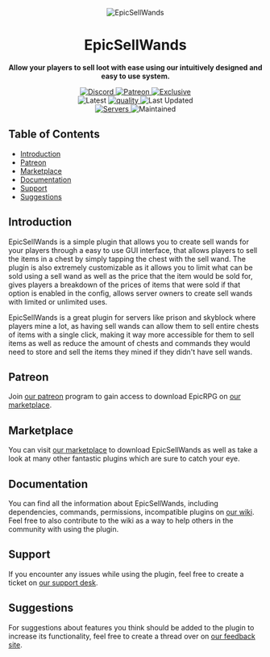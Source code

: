<p align="center">
<img alt="EpicSellWands"
    src="https://proxy.songoda.com/200/https://cdn2.songoda.com/products/epicsellwands/HnC6KqAX36nxP4DfCzhFFssuYNLerGWJzzrLPDwO.png">
</p>

<h1 align="center">EpicSellWands</h1>

<p align="center">
 <b>
      Allow your players to sell loot with ease using our intuitively designed and easy to use system.
  </b>
</p>

<p align="center">
    <a href="https://discord.gg/songoda">
        <img alt="Discord" src="https://img.shields.io/discord/293212540723396608?color=7289DA&label=Discord&logo=discord&logoColor=7289DA">
    </a>
    <a href="https://www.patreon.com/join/songoda">
        <img alt="Patreon" src="https://img.shields.io/badge/-Support_on_Patreon-F96854.svg?logo=patreon&style=flat&logoColor=white">
    </a>
    <a href="https://www.patreon.com/join/songoda">
        <img alt="Exclusive" src="https://img.shields.io/badge/-Patreon_Exclusive-052d49.svg?logo=addthis&style=flat&logoColor=F96854">
    </a>
    <br>
    <img alt="Latest" src="https://img.shields.io/badge/-ver_1.1.2-4078C0.svg?logo=github&style=flat&logoColor=white&color=blue&label=Latest&labelColor=black">
    <a href="https://app.codacy.com/gh/songoda/EpicSellWands/dashboard">
        <img alt="quality" src="https://img.shields.io/codacy/grade/8dc15dd43f3d4480b7559e43730c83f7">
    </a>
    <img alt="Last Updated" src="https://img.shields.io/github/last-commit/songoda/EpicSellWands">
    <br>
    <a href="https://bstats.org/plugin/bukkit/EpicSellWands/7886">
        <img alt="Servers" src="https://img.shields.io/bstats/servers/7886">
    </a>
    <img alt="Maintained" src="https://img.shields.io/maintenance/yes/2020"> 
</p>

## Table of Contents 

*   [Introduction](#introduction)
*   [Patreon](#patreon)
*   [Marketplace](#marketplace)
*   [Documentation](#documentation)
*   [Support](#support)
*   [Suggestions](#suggestions)

## Introduction
EpicSellWands is a simple plugin that allows you to create sell wands for your players
through a easy to use GUI interface,
that allows players to sell the items in a chest by simply tapping the chest with the sell wand.
The plugin is also extremely customizable as it allows you to
limit what can be sold using a sell wand as well as the price that the item would be sold for,
gives players a breakdown of the prices of items that were sold if that option is enabled in the config,
allows server owners to create sell wands with limited or unlimited uses.

EpicSellWands is a great plugin for servers like prison and skyblock where players mine a lot,
as having sell wands can allow them to sell entire chests of items with a single click,
making it way more accessible for them to sell items as well as
reduce the amount of chests and commands they would need to store and sell the items they mined if they didn't have sell wands.

## Patreon
Join [our patreon](https://www.patreon.com/join/songoda) program to gain access to
download EpicRPG on [our marketplace](https://songoda.com/marketplace/product/epicsellwands-the-ultimate-sell-wands-plugin.456).

## Marketplace
You can visit [our marketplace](https://songoda.com/marketplace/product/epicsellwands-the-ultimate-sell-wands-plugin.456)
to download EpicSellWands as well as take a look at many other fantastic plugins which are sure to catch your eye.

## Documentation
You can find all the information about EpicSellWands, including dependencies,
commands, permissions, incompatible plugins on [our wiki](https://wiki.songoda.com/Epic_Sell_Wands).
Feel free to also contribute to the wiki as a way to help others in the community with using the plugin.
  
## Support
If you encounter any issues while using the plugin,
feel free to create a ticket on [our support desk](https://support.songoda.com).

## Suggestions
For suggestions about features you think should be added to the plugin to increase its functionality,
feel free to create a thread over on [our feedback site](https://feedback.songoda.com).
